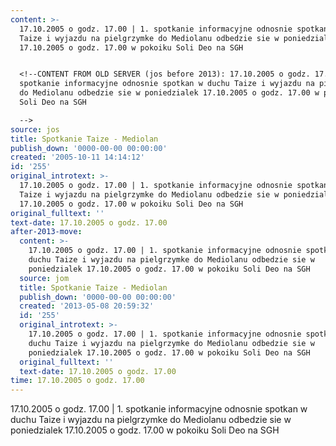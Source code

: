 ```yaml
---
content: >-
  17.10.2005 o godz. 17.00 | 1. spotkanie informacyjne odnosnie spotkan w duchu
  Taize i wyjazdu na pielgrzymke do Mediolanu odbedzie sie w poniedzialek
  17.10.2005 o godz. 17.00 w pokoiku Soli Deo na SGH


  <!--CONTENT FROM OLD SERVER (jos before 2013): 17.10.2005 o godz. 17.00 | 1.
  spotkanie informacyjne odnosnie spotkan w duchu Taize i wyjazdu na pielgrzymke
  do Mediolanu odbedzie sie w poniedzialek 17.10.2005 o godz. 17.00 w pokoiku
  Soli Deo na SGH

  -->
source: jos
title: Spotkanie Taize - Mediolan
publish_down: '0000-00-00 00:00:00'
created: '2005-10-11 14:14:12'
id: '255'
original_introtext: >-
  17.10.2005 o godz. 17.00 | 1. spotkanie informacyjne odnosnie spotkan w duchu
  Taize i wyjazdu na pielgrzymke do Mediolanu odbedzie sie w poniedzialek
  17.10.2005 o godz. 17.00 w pokoiku Soli Deo na SGH
original_fulltext: ''
text-date: 17.10.2005 o godz. 17.00
after-2013-move:
  content: >-
    17.10.2005 o godz. 17.00 | 1. spotkanie informacyjne odnosnie spotkan w
    duchu Taize i wyjazdu na pielgrzymke do Mediolanu odbedzie sie w
    poniedzialek 17.10.2005 o godz. 17.00 w pokoiku Soli Deo na SGH
  source: jom
  title: Spotkanie Taize - Mediolan
  publish_down: '0000-00-00 00:00:00'
  created: '2013-05-08 20:59:32'
  id: '255'
  original_introtext: >-
    17.10.2005 o godz. 17.00 | 1. spotkanie informacyjne odnosnie spotkan w
    duchu Taize i wyjazdu na pielgrzymke do Mediolanu odbedzie sie w
    poniedzialek 17.10.2005 o godz. 17.00 w pokoiku Soli Deo na SGH
  original_fulltext: ''
  text-date: 17.10.2005 o godz. 17.00
time: 17.10.2005 o godz. 17.00
---
```

17.10.2005 o godz. 17.00 | 1. spotkanie informacyjne odnosnie spotkan w duchu Taize i wyjazdu na pielgrzymke do Mediolanu odbedzie sie w poniedzialek 17.10.2005 o godz. 17.00 w pokoiku Soli Deo na SGH

<!--CONTENT FROM OLD SERVER (jos before 2013): 17.10.2005 o godz. 17.00 | 1. spotkanie informacyjne odnosnie spotkan w duchu Taize i wyjazdu na pielgrzymke do Mediolanu odbedzie sie w poniedzialek 17.10.2005 o godz. 17.00 w pokoiku Soli Deo na SGH
-->

<!--{{json:{"created_date":"2005-10-11 14:14:12","publish_down":"0000-00-00 00:00:00","id":"255"}}}-->